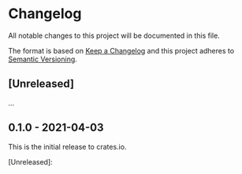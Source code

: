# Changelog

All notable changes to this project will be documented in this file.

The format is based on [Keep a Changelog](http://keepachangelog.com/en/1.0.0/)
and this project adheres to [Semantic Versioning](http://semver.org/spec/v2.0.0.html).

## [Unreleased]

...


## 0.1.0 - 2021-04-03

This is the initial release to crates.io.

[Unreleased]: 

